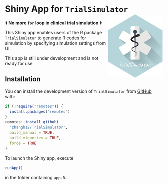 # Shiny App for `TrialSimulator` <img src="logo.png" align="right" width="175" />

**&#x2695; No more `for` loop in clinical trial simulation &#x2695;**

This Shiny app enables users of the R package `TrialSimulator` to generate R codes for simulation by specifying simulation settings from UI. 

This app is still under development and is not ready for use. 

## Installation

You can install the development version of `TrialSimulator` from [GitHub](https://github.com/zhangh12/TrialSimulator) with:

``` r
if (!require("remotes")) {
  install.packages("remotes")
}
remotes::install_github(
  "zhangh12/TrialSimulator", 
  build_manual = TRUE, 
  build_vignettes = TRUE, 
  force = TRUE
)
```

To launch the Shiny app, execute
``` r
runApp()
```
in the folder containing `app.R`. 
